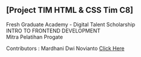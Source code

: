 ## [Project TIM HTML &amp; CSS Tim C8] <br>
Fresh Graduate Academy - Digital Talent Scholarship <br>
INTRO TO FRONTEND DEVELOPMENT <br>
Mitra Pelatihan Progate

Contributors :
Mardhani Dwi Novianto <a href="https://github.com/Mardhani2N"> Click Here </a>
